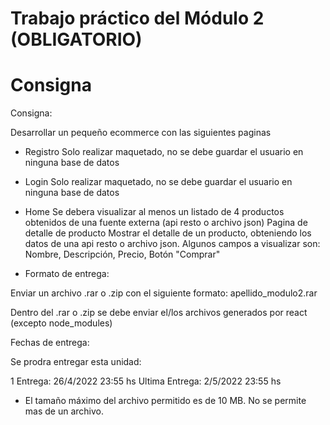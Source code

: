 # Trabajo práctico del Módulo 2 (OBLIGATORIO)

# Consigna

Consigna:

Desarrollar un pequeño ecommerce con las siguientes paginas

- Registro
Solo realizar maquetado, no se debe guardar el usuario en ninguna base de datos

- Login
Solo realizar maquetado, no se debe guardar el usuario en ninguna base de datos

- Home
Se debera visualizar al menos un listado de 4 productos obtenidos de una fuente externa (api resto o archivo json)
Pagina de detalle de producto
Mostrar el detalle de un producto, obteniendo los datos de una api resto o archivo json. Algunos campos a visualizar son: Nombre, Descripción, Precio, Botón "Comprar"

- Formato de entrega:

Enviar un archivo .rar o .zip con el siguiente formato: apellido_modulo2.rar

Dentro del .rar o .zip se debe enviar el/los archivos generados por react (excepto node_modules)

Fechas de entrega:

Se prodra entregar esta unidad:

1 Entrega: 26/4/2022 23:55 hs
Ultima Entrega: 2/5/2022 23:55 hs
* El tamaño máximo del archivo permitido es de 10 MB. No se permite mas de un archivo.
